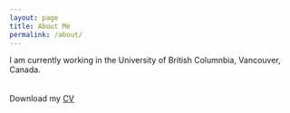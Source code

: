 ```yaml
---
layout: page
title: About Me
permalink: /about/
---
```

I am currently working in the University of British Columnbia, Vancouver, Canada.    
<br>
<br>
Download my <a href="https://www.dropbox.com/s/wa3agifqoxwd77u/soto-cv.pdf?dl=0](https://www.dropbox.com/s/8ul5o8sn3zeuzbm/Academic%20CV%202022-11.pdf?dl=0" download="Soto, Paul- CV">CV</a><br>
<br>
